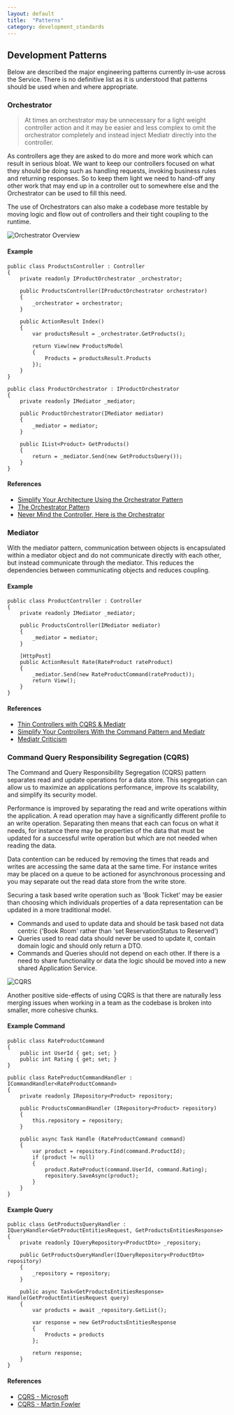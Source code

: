 ```yaml
---
layout: default
title:  "Patterns"
category: development_standards
---
```


## Development Patterns

Below are described the major engineering patterns currently in-use across the Service. There is no definitive list as it is understood that patterns should be used when and where appropriate.

### Orchestrator

> At times an orchestrator may be unnecessary for a light weight controller action and it may be easier and less complex to omit the orchestrator completely and instead inject Mediatr directly into the controller.

As controllers age they are asked to do more and more work which can result in serious bloat. We want to keep our controllers focused on what they should be doing such as handling requests, invoking business rules and returning responses. So to keep them light we need to hand-off any other work that may end up in a controller out to somewhere else and the Orchestrator can be used to fill this need. 

The use of Orchestrators can also make a codebase more testable by moving logic and flow out of controllers and their tight coupling to the runtime.

![Orchestrator Overview](./images/OrchestratorOverview.png)

#### Example

    public class ProductsController : Controller
    {
        private readonly IProductOrchestrator _orchestrator;

        public ProductsController(IProductOrchestrator orchestrator)
        {
            _orchestrator = orchestrator;
        }
        
        public ActionResult Index()
        {
            var productsResult = _orchestrator.GetProducts();

            return View(new ProductsModel
            {
                Products = productsResult.Products
            });
        }
    }

    public class ProductOrchestrator : IProductOrchestrator
    {
        private readonly IMediator _mediator;

        public ProductOrchestrator(IMediator mediator)
        {
            _mediator = mediator;
        }
        
        public IList<Product> GetProducts()
        {
            return = _mediator.Send(new GetProductsQuery());            
        }
    }


#### References

* [Simplify Your Architecture Using the Orchestrator Pattern](http://www.jamiemaguire.net/index.php/2017/05/06/simplify-your-architecture-using-the-orchestrator-pattern/)
* [The Orchestrator Pattern](http://www.michaeltaylorp3.net/orchestrator-pattern/)
* [Never Mind the Controller, Here is the Orchestrator](https://www.simple-talk.com/dotnet/asp-net/never-mind-the-controller-here-is-the-orchestrator/)
  
### Mediator

With the mediator pattern, communication between objects is encapsulated within a mediator object and do not communicate directly with each other, but instead communicate through the mediator. This reduces the dependencies between communicating objects and reduces coupling.

#### Example

    public class ProductController : Controller
    {
        private readonly IMediator _mediator;

        public ProductsController(IMediator mediator)
        {
            _mediator = mediator;
        }

        [HttpPost]
        public ActionResult Rate(RateProduct rateProduct)
        {
            _mediator.Send(new RateProductCommand(rateProduct));
            return View();
        }
    }    

#### References

* [Thin Controllers with CQRS & Mediatr](https://codeopinion.com/thin-controllers-cqrs-mediatr/)
* [Simplify Your Controllers With the Command Pattern and Mediatr](https://jonhilton.net/2016/06/06/simplify-your-controllers-with-the-command-pattern-and-mediatr/)
* [Mediatr Criticism](http://scotthannen.org/blog/2020/06/20/mediatr-didnt-run-over-dog.html)


### Command Query Responsibility Segregation (CQRS)

The Command and Query Responsibility Segregation (CQRS) pattern separates read and update operations for a data store. This segregation can allow us to maximize an applications performance, improve its scalability, and simplify its security model.

Performance is improved by separating the read and write operations within the application. A read operation may have a significantly different profile to an write operation. Separating then means that each can focus on what it needs, for instance there may be properties of the data that must be updated for a successful write operation but which are not needed when reading the data.

Data contention can be reduced by removing the times that reads and writes are accessing the same data at the same time. For instance writes may be placed on a queue to be actioned for asynchronous processing and you may separate out the read data store from the write store.

Securing a task based write operation such as 'Book Ticket' may be easier than choosing which individuals properties of a data representation can be updated in a more traditional model.

* Commands and used to update data and should be task based not data centric ('Book Room' rather than 'set ReservationStatus to Reserved')
* Queries used to read data should never be used to update it, contain domain logic and should only return a DTO.
* Commands and Queries should not depend on each other. If there is a need to share functionality or data the logic should be moved into a new shared Application Service.

![CQRS](./images/cqrs.png)

Another positive side-effects of using CQRS is that there are naturally less merging issues when working in a team as the codebase is broken into smaller, more cohesive chunks.

#### Example Command

    public class RateProductCommand
    {
        public int UserId { get; set; }
        public int Rating { get; set; }
    }

    public class RateProductCommandHandler : ICommandHandler<RateProductCommand>
    {
        private readonly IRepository<Product> repository;

        public ProductsCommandHandler (IRepository<Product> repository)
        {
            this.repository = repository;
        }

        public async Task Handle (RateProductCommand command)
        {
            var product = repository.Find(command.ProductId);
            if (product != null)
            {
                product.RateProduct(command.UserId, command.Rating);
                repository.SaveAsync(product);
            }
        }
    }

#### Example Query

    public class GetProductsQueryHandler : IQueryHandler<GetProductEntitiesRequest, GetProductsEntitiesResponse>
    {
        private readonly IQueryRepository<ProductDto> _repository;

        public GetProductsQueryHandler(IQueryRepository<ProductDto> repository)
        {
            _repository = repository;
        }

        public async Task<GetProductsEntitiesResponse> Handle(GetProductEntitiesRequest query)
        {
            var products = await _repository.GetList();

            var response = new GetProductsEntitiesResponse
            {
                Products = products
            };

            return response;
        }
    }

#### References

* [CQRS - Microsoft](https://docs.microsoft.com/en-us/azure/architecture/patterns/cqrs)
* [CQRS - Martin Fowler](https://martinfowler.com/bliki/CQRS.html)
